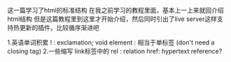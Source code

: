 这一篇学习了html的标准结构
在我之前学习的教程里面，基本上一上来就回介绍html结构
但是这篇教程里到这里才开始介绍，然后同时引出了live server这样支持热更新的插件，比较循序渐进吧

1.英语单词积累
    ! : exclamation;
    void element : 相当于单标签 (don't need a closing tag)
2.一些缩写
 link标签中的
 rel : relation href: hypertext reference?